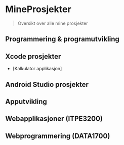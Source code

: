 # MineProsjekter
> Oversikt over alle mine prosjekter

## Programmering & programutvikling

## Xcode prosjekter
- [Kalkulator applikasjon]

## Android Studio prosjekter

## Apputvikling

## Webapplikasjoner (ITPE3200)

## Webprogrammering (DATA1700)
